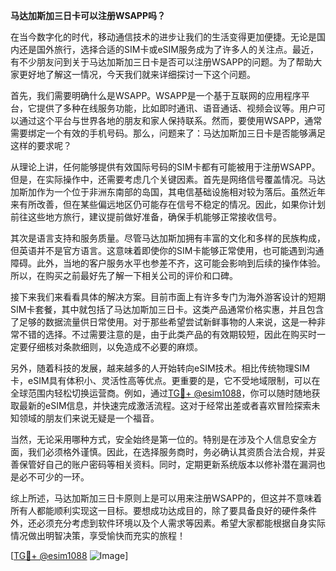 **马达加斯加三日卡可以注册WSAPP吗？**

在当今数字化的时代，移动通信技术的进步让我们的生活变得更加便捷。无论是国内还是国外旅行，选择合适的SIM卡或eSIM服务成为了许多人的关注点。最近，有不少朋友问到关于马达加斯加三日卡是否可以注册WSAPP的问题。为了帮助大家更好地了解这一情况，今天我们就来详细探讨一下这个问题。

首先，我们需要明确什么是WSAPP。WSAPP是一个基于互联网的应用程序平台，它提供了多种在线服务功能，比如即时通讯、语音通话、视频会议等。用户可以通过这个平台与世界各地的朋友和家人保持联系。然而，要使用WSAPP，通常需要绑定一个有效的手机号码。那么，问题来了：马达加斯加三日卡是否能够满足这样的要求呢？

从理论上讲，任何能够提供有效国际号码的SIM卡都有可能被用于注册WSAPP。但是，在实际操作中，还需要考虑几个关键因素。首先是网络信号覆盖情况。马达加斯加作为一个位于非洲东南部的岛国，其电信基础设施相对较为落后。虽然近年来有所改善，但在某些偏远地区仍可能存在信号不稳定的情况。因此，如果你计划前往这些地方旅行，建议提前做好准备，确保手机能够正常接收信号。

其次是语言支持和服务质量。尽管马达加斯加拥有丰富的文化和多样的民族构成，但英语并不是官方语言。这意味着即使你的SIM卡能够正常使用，也可能遇到沟通障碍。此外，当地的客户服务水平也参差不齐，这可能会影响到后续的操作体验。所以，在购买之前最好先了解一下相关公司的评价和口碑。

接下来我们来看看具体的解决方案。目前市面上有许多专门为海外游客设计的短期SIM卡套餐，其中就包括了马达加斯加三日卡。这类产品通常价格实惠，并且包含了足够的数据流量供日常使用。对于那些希望尝试新鲜事物的人来说，这是一种非常不错的选择。不过需要注意的是，由于此类产品的有效期较短，因此在购买时一定要仔细核对条款细则，以免造成不必要的麻烦。

另外，随着科技的发展，越来越多的人开始转向eSIM技术。相比传统物理SIM卡，eSIM具有体积小、灵活性高等优点。更重要的是，它不受地域限制，可以在全球范围内轻松切换运营商。例如，通过[TG💪+ @esim1088](https://t.me/s/esim1088)，你可以随时随地获取最新的eSIM信息，并快速完成激活流程。这对于经常出差或者喜欢冒险探索未知领域的朋友们来说无疑是一个福音。

当然，无论采用哪种方式，安全始终是第一位的。特别是在涉及个人信息安全方面，我们必须格外谨慎。因此，在选择服务商时，务必确认其资质合法合规，并妥善保管好自己的账户密码等相关资料。同时，定期更新系统版本以修补潜在漏洞也是必不可少的一环。

综上所述，马达加斯加三日卡原则上是可以用来注册WSAPP的，但这并不意味着所有人都能顺利实现这一目标。要想成功达成目的，除了要具备良好的硬件条件外，还必须充分考虑到软件环境以及个人需求等因素。希望大家都能根据自身实际情况做出明智决策，享受愉快而充实的旅程！

[[TG💪+ @esim1088](https://t.me/s/esim1088) ![Image](https://i.postimg.cc/4NQfJmqS/Snipaste-2025-05-13-00-14-12.png)]